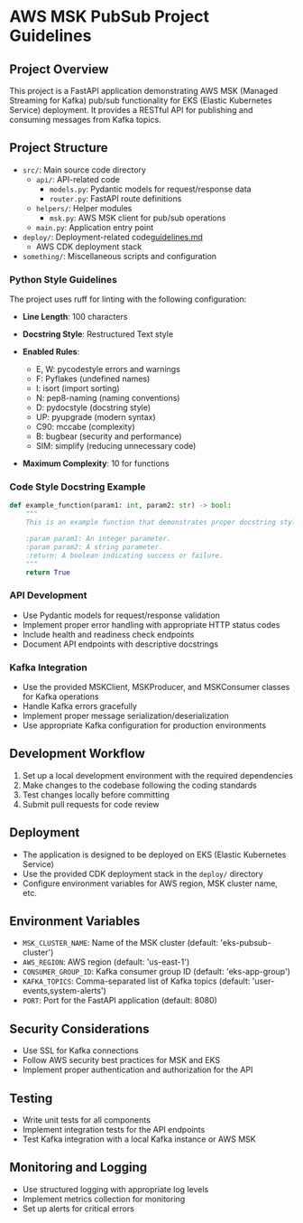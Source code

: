 # AWS MSK PubSub Project Guidelines

## Project Overview
This project is a FastAPI application demonstrating AWS MSK (Managed Streaming for Kafka) pub/sub functionality for EKS (Elastic Kubernetes Service) deployment. It provides a RESTful API for publishing and consuming messages from Kafka topics.

## Project Structure
- `src/`: Main source code directory
  - `api/`: API-related code
    - `models.py`: Pydantic models for request/response data
    - `router.py`: FastAPI route definitions
  - `helpers/`: Helper modules
    - `msk.py`: AWS MSK client for pub/sub operations
  - `main.py`: Application entry point
- `deploy/`: Deployment-related code[guidelines.md](../../../rh/air-bridge/.junie/guidelines.md)
  - AWS CDK deployment stack
- `something/`: Miscellaneous scripts and configuration

### Python Style Guidelines
The project uses ruff for linting with the following configuration:

- **Line Length**: 100 characters
- **Docstring Style**: Restructured Text style
- **Enabled Rules**: 
  - E, W: pycodestyle errors and warnings
  - F: Pyflakes (undefined names)
  - I: isort (import sorting)
  - N: pep8-naming (naming conventions)
  - D: pydocstyle (docstring style)
  - UP: pyupgrade (modern syntax)
  - C90: mccabe (complexity)
  - B: bugbear (security and performance)
  - SIM: simplify (reducing unnecessary code)

- **Maximum Complexity**: 10 for functions

### Code Style Docstring Example

```python
def example_function(param1: int, param2: str) -> bool:
    """
    This is an example function that demonstrates proper docstring style.

    :param param1: An integer parameter.
    :param param2: A string parameter.
    :return: A boolean indicating success or failure.
    """
    return True
```

### API Development
- Use Pydantic models for request/response validation
- Implement proper error handling with appropriate HTTP status codes
- Include health and readiness check endpoints
- Document API endpoints with descriptive docstrings

### Kafka Integration
- Use the provided MSKClient, MSKProducer, and MSKConsumer classes for Kafka operations
- Handle Kafka errors gracefully
- Implement proper message serialization/deserialization
- Use appropriate Kafka configuration for production environments

## Development Workflow
1. Set up a local development environment with the required dependencies
2. Make changes to the codebase following the coding standards
3. Test changes locally before committing
4. Submit pull requests for code review

## Deployment
- The application is designed to be deployed on EKS (Elastic Kubernetes Service)
- Use the provided CDK deployment stack in the `deploy/` directory
- Configure environment variables for AWS region, MSK cluster name, etc.

## Environment Variables
- `MSK_CLUSTER_NAME`: Name of the MSK cluster (default: 'eks-pubsub-cluster')
- `AWS_REGION`: AWS region (default: 'us-east-1')
- `CONSUMER_GROUP_ID`: Kafka consumer group ID (default: 'eks-app-group')
- `KAFKA_TOPICS`: Comma-separated list of Kafka topics (default: 'user-events,system-alerts')
- `PORT`: Port for the FastAPI application (default: 8080)

## Security Considerations
- Use SSL for Kafka connections
- Follow AWS security best practices for MSK and EKS
- Implement proper authentication and authorization for the API

## Testing
- Write unit tests for all components
- Implement integration tests for the API endpoints
- Test Kafka integration with a local Kafka instance or AWS MSK

## Monitoring and Logging
- Use structured logging with appropriate log levels
- Implement metrics collection for monitoring
- Set up alerts for critical errors